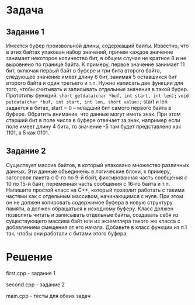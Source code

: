 Задача
============================================================
Задание 1
----------------
Имеется буфер произвольной длины, содержащий байты. Известно, что в этих байтах упакован набор значений, причем каждое значение занимает некоторое количество бит, в общем случае не кратное 8 и не выровнено по границе байта. К примеру, первое значение занимает 11 бит, включая первый байт в буфере и три бита второго байта, следующее значение имеет длину 6 бит, занимая 5 оставшихся бит второго байта и один третьего и т.п.
Нужно написать две функции для того, чтобы считывать и записывать отдельные значения в такой буфер. Прототипы функций:
`short getdata(char *buf, int start, int len);`
`void putdata(char *buf, int start, int len, short value);`
start и len задается в битах, start = 0 – младший бит самого первого байта в буфере.
Обратить внимание, что данные могут иметь знак. При этом старший бит в поле числа в буфере отвечает за знак, например если поле имеет длину 4 бита, то значение -5 там будет представлено как 1101, а 5 как 0101.

Задание 2
----------------
Существует массив байтов, в который упаковано множество различных данных. Эти данные объединены в логические блоки, к примеру, заголовок пакета с 0-го по 9-й байт, фиксированная часть сообщения с 10 по 15-й байт, переменная часть сообщения  с 16-го байта и т.п. Напишите простой класс на C++, который позволит работать с такими частями как с отдельным массивом, начинающимся с нуля. При этом он не должен копировать содержимое буфера в новую структуру памяти, а должен обращаться к исходному буферу. Класс должен позволять читать и записывать отдельные байты, создавать себя из существующего массива байт или из экземпляра такого же класса с добавлением смещения от его начала.
Добавьте в класс функции из п.1 так, чтобы они работали с битами этого буфера.

Решение
============================================================
first.cpp - задание 1

second.cpp - задание 2

main.cpp - тесты для обеих задач